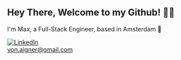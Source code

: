 ## Hey There, Welcome to my Github! 👋🏼
I'm Max, a Full-Stack Engineer, based in Amsterdam 🌷

[![LinkedIn](https://img.shields.io/badge/-LinkedIn-black.svg?style=for-the-badge&logo=linkedin&colorB=555)](https://www.linkedin.com/in/vonaigner/)
<br/> 
von.aigner@gmail.com
